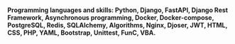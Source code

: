 <!--### Hi there 👋-->

<!--
**LarisaKukarskaya/LarisaKukarskaya** is a ✨ _special_ ✨ repository because its `README.md` (this file) appears on your GitHub profile.

Here are some ideas to get you started:

- 🔭 I’m currently working on ...
- 🌱 I’m currently learning ...
- 👯 I’m looking to collaborate on ...
- 🤔 I’m looking for help with ...
- 💬 Ask me about ...
- 📫 How to reach me: ...
- 😄 Pronouns: ...
- ⚡ Fun fact: ...
-->
<h4 aling="left">Programming languages and skills: Python, Django, FastAPI, Django Rest Framework, Asynchronous programming, Docker, Docker-compose, PostgreSQL, Redis, SQLAlchemy, Algorithms, Nginx, Djoser, JWT, HTML, CSS, PHP, YAML, Bootstrap, Unittest, FunC, VBA.</h4>
